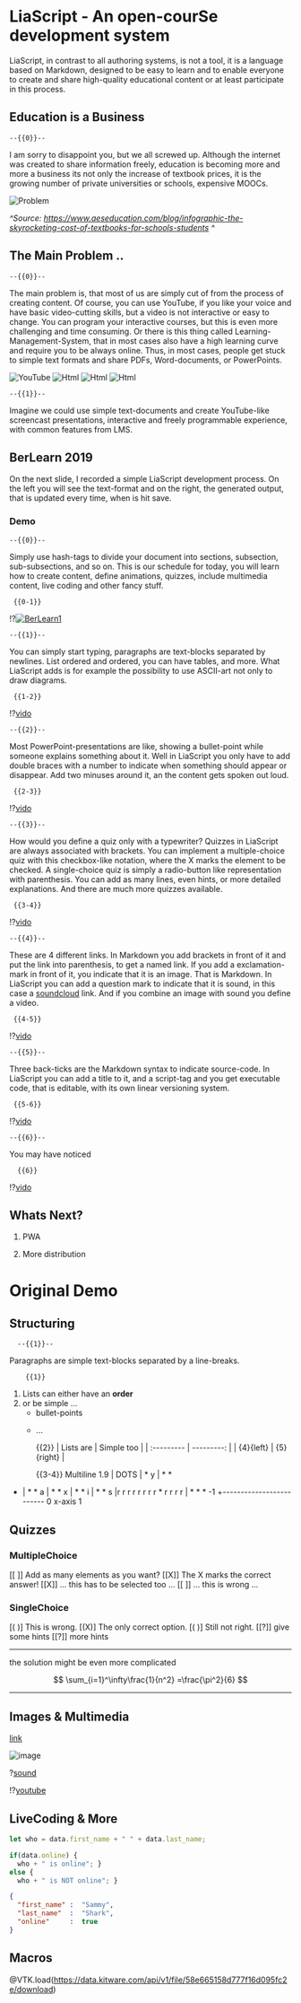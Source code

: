<!--
author:   André Dietrich
email:    LiaScript@web.com
version:  0.1.0
language: en
narrator: US English Female

link:     https://cdnjs.cloudflare.com/ajax/libs/animate.css/3.7.2/animate.min.css

import:   https://raw.githubusercontent.com/liaTemplates/vtk/master/README.md

-->


# LiaScript - An open-courSe development system


LiaScript, in contrast to all authoring systems, is not a tool, it is a language
based on Markdown, designed to be easy to learn and to enable everyone to create
and share high-quality educational content or at least participate in this
process.

## Education is a Business

    --{{0}}--
I am sorry to disappoint you, but we all screwed up. Although the internet was
created to share information freely, education is becoming more and more a
business its not only the increase of textbook prices, it is the growing number
of private universities or schools, expensive MOOCs.

![Problem](img/percentage.png)<!-- style="width: 100%" -->

_^Source: https://www.aeseducation.com/blog/infographic-the-skyrocketing-cost-of-textbooks-for-schools-students ^_

## The Main Problem ..

    --{{0}}--
The main problem is, that most of us are simply cut of from the process of
creating content. Of course, you can use YouTube, if you like your voice and
have basic video-cutting skills, but a video is not interactive or easy to
change. You can program your interactive courses, but this is even more
challenging and time consuming. Or there is this thing called
Learning-Management-System, that in most cases also have a high learning curve
and require you to be always online. Thus, in most cases, people get stuck to
simple text formats and share PDFs, Word-documents, or PowerPoints.

![YouTube](img/YouTube.png)<!--
style="width:23%; animation-delay: 5s;"
class="animated fadeIn"
--> ![Html](img/HTML.png)<!--
style="width:23%; animation-delay: 13s;"
class="animated fadeIn"
--> ![Html](img/Moodle.png)<!--
style="width:23%; animation-delay: 19s;"
class="animated fadeIn"
--> ![Html](img/word.png)<!--
style="width:23%; animation-delay: 28s;"
class="animated fadeIn"
-->

    --{{1}}--
Imagine we could use simple text-documents and create YouTube-like screencast
presentations, interactive and freely programmable experience, with common
features from LMS.


## BerLearn 2019

On the next slide, I recorded a simple LiaScript development process. On the
left you will see the text-format and on the right, the generated output, that
is updated every time, when is hit save.

### Demo

    --{{0}}--
Simply use hash-tags to divide your document into sections, subsection,
sub-subsections, and so on. This is our schedule for today, you will learn how
to create content, define animations, quizzes, include multimedia content, live
coding and other fancy stuff.

     {{0-1}}
!?[![BerLearn1](http://i3.ytimg.com/vi/PGulF4H6iC0/maxresdefault.jpg)](vid/BerLearn1.mp4?1)<!-- autoplay="autoplay" style="width:100%" -->


    --{{1}}--
You can simply start typing, paragraphs are text-blocks separated by newlines.
List ordered and ordered, you can have tables, and more. What LiaScript adds
is for example the possibility to use ASCII-art not only to draw diagrams.

     {{1-2}}
!?[vido](vid/BerLearn2.mp4?2)<!-- autoplay="autoplay" style="width:100%" -->


    --{{2}}--
Most PowerPoint-presentations are like, showing a bullet-point while someone
explains something about it. Well in LiaScript you only have to add double
braces with a number to indicate when something should appear or disappear. Add
two minuses around it, an the content gets spoken out loud.

     {{2-3}}
!?[vido](vid/BerLearn3.mp4?3)<!-- autoplay="autoplay" style="width:100%" -->


    --{{3}}--
How would you define a quiz only with a typewriter? Quizzes in LiaScript are
always associated with brackets. You can implement a multiple-choice quiz with
this checkbox-like notation, where the X marks the element to be checked. A
single-choice quiz is simply a radio-button like representation with
parenthesis. You can add as many lines, even hints, or more detailed
explanations. And there are much more quizzes available.

     {{3-4}}
!?[vido](vid/BerLearn4.mp4?4)<!-- autoplay="autoplay" style="width:100%" -->


    --{{4}}--
These are 4 different links. In Markdown you add brackets in front of it and put
the link into parenthesis, to get a named link. If you add a exclamation-mark in
front of it, you indicate that it is an image. That is Markdown. In LiaScript
you can add a question mark to indicate that it is sound, in this case a
[soundcloud](https://soundcloud.com) link. And if you combine an image with
sound you define a video.

     {{4-5}}
!?[vido](vid/BerLearn5.mp4)<!-- autoplay="autoplay" style="width:100%" -->


    --{{5}}--
Three back-ticks are the Markdown syntax to indicate source-code. In LiaScript
you can add a title to it, and a script-tag and you get executable code, that is
editable, with its own linear versioning system.

     {{5-6}}
!?[vido](vid/BerLearn6.mp4)<!-- autoplay="autoplay" style="width:100%" -->


    --{{6}}--
You may have noticed


      {{6}}
!?[vido](vid/BerLearn7.mp4)<!-- autoplay="autoplay" style="width:100%" -->


## Whats Next?


1. PWA

2. More distribution


# Original Demo

## Structuring

      --{{1}}--
Paragraphs are simple
text-blocks separated
by a line-breaks.

        {{1}}
1. Lists can either
   have an **order**
2. or be simple ...
   * bullet-points
   + ...



        {{2}}
| Lists are  | Simple too |
| :--------- | ---------: |
| {4}{left}  | {5}{right} |


        {{3-4}}
                     Multiline
1.9 |    DOTS
    |        *
  y |     *     *
  - |    *       *
  a |   *         *
  x |  *           *
  i | *             *
  s |r r r r r r r r * r r r r
    |                   * *  *
 -1 +-------------------------
    0         x-axis         1


## Quizzes



### MultipleChoice

[[ ]] Add as many elements as you want?
[[X]] The X marks the correct answer!
[[X]] ... this has to be selected too ...
[[ ]] ... this is wrong ...

### SingleChoice

[( )] This is wrong.
[(X)] The only correct option.
[( )] Still not right.
[[?]] give some hints
[[?]] more hints
*********************

the solution might
be even more complicated

$$
   \sum_{i=1}^\infty\frac{1}{n^2}
        =\frac{\pi^2}{6}
$$

*********************

## Images & Multimedia

[link](https://de.wikipedia.org/wiki/Alexander_von_Humboldt)

![image](https://upload.wikimedia.org/wikipedia/commons/f/f3/AvHumboldt.jpg)

?[sound](https://soundcloud.com/bonifansius/bedtime-baby-lullaby-classical-music-mozart-bach-beethoven-pachelbel-sleep-music-1-hour)

!?[youtube](https://www.youtube.com/watch?v=8pTEmbeENF4)


## LiveCoding & More

``` js     +EvalScript.js
let who = data.first_name + " " + data.last_name;

if(data.online) {
  who + " is online"; }
else {
  who + " is NOT online"; }
```
``` json    +Data.json
{
  "first_name" :  "Sammy",
  "last_name"  :  "Shark",
  "online"     :  true
}
```
<script>
  // insert the JSON dataset into the local variable data
  let data = @input(1);

  // eval the script that uses this dataset
  eval(`@input(0)`);
</script>


## Macros

@VTK.load(https://data.kitware.com/api/v1/file/58e665158d777f16d095fc2e/download)
